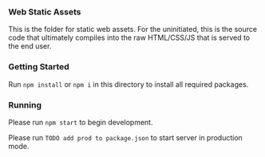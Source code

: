 ### Web Static Assets
This is the folder for static web assets.  For the uninitiated, this is the source code that ultimately compiles into the raw HTML/CSS/JS that is served to the end user.

### Getting Started
Run `npm install` or `npm i` in this directory to install all required packages.

### Running
Please run `npm start` to begin development.

Please run `TODO add prod to package.json` to start server in production mode.